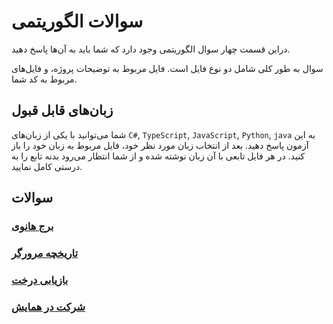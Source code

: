 # سوالات الگوریتمی

دراین قسمت چهار سوال الگوریتمی وجود دارد که شما باید به آن‌ها پاسخ دهید.

سوال به طور کلی شامل دو نوع فایل است.
فایل مربوط به توضیحات پروژه،
و فایل‌های مربوط به کد شما.

## زبان‌های قابل قبول

شما می‌توانید با یکی از زبان‌های `C#`, `TypeScript`, `JavaScript`, `Python`, `java` به این آزمون پاسخ دهید.
بعد از انتخاب زبان مورد نظر خود، فایل مربوط به زبان خود را باز کنید.
در هر فایل تابعی با آن زبان نوشته شده و از شما انتظار می‌رود بدنه تابع را به درستی کامل نمایید.

## سوالات

### [برج هانوی](./first%20challenge)

### [تاریخچه مرورگر](./second%20challenge)

### [بازیابی درخت](./third%20challenge)

### [شرکت در همایش](./forth%20challenge)

